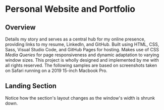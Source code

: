<h1>Personal Website and Portfolio</h1>

<h2>Overview</h2>
<p>Details my story and serves as a central hub for my online presence, providing links to my resume, LinkedIn, and GitHub. 
Built using HTML, CSS, Sass, Visual Studio Code, and GitHub Pages for hosting. Makes use of CSS <i>Media Queries</i> for page 
responsiveness and dynamic adaptation to varying window sizes. This project is wholly designed and implemented by me with all 
rights reserved. The following samples are based on screenshots taken on Safari running on a 2019 15-inch Macbook Pro.</p>
  
<h2>Landing Section</h2>
<p>Notice how the section's layout changes as the window's width is shrunk down.
